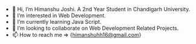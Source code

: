 - 👋 Hi, I’m Himanshu Joshi. A 2nd Year Student in Chandigarh University.
- 👀 I’m interested in Web Development.
- 🌱 I’m currently learning Java Script.
- 💞️ I’m looking to collaborate on Web Development Related Projects.
- 📫 How to reach me => {himanshuhh16@gmail.com}

